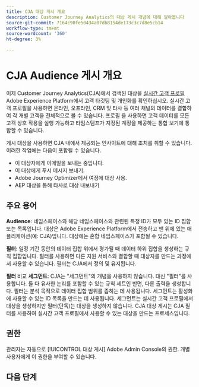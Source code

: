 ```yaml
---
title: CJA 대상 게시 개요
description: Customer Journey Analytics의 대상 게시 개념에 대해 알아봅니다
source-git-commit: 7164c90fe50434a07db8154de173c3c7d8e5cb14
workflow-type: tm+mt
source-wordcount: '360'
ht-degree: 3%

---
```



# CJA Audience 게시 개요

이제 Customer Journey Analytics(CJA)에서 검색된 대상을 [실시간 고객 프로필](https://experienceleague.adobe.com/docs/experience-platform/profile/home.html?lang=kr) Adobe Experience Platform에서 고객 타깃팅 및 개인화를 확인하십시오. 실시간 고객 프로필을 사용하면 온라인, 오프라인, CRM 및 타사 등 여러 채널의 데이터를 결합하여 각 개별 고객을 전체적으로 볼 수 있습니다. 프로필 을 사용하면 고객 데이터를 모든 고객 상호 작용을 실행 가능하고 타임스탬프가 지정된 계정을 제공하는 통합 보기에 통합할 수 있습니다.

게시 대상을 사용하면 CJA 내에서 제공되는 인사이트에 대해 조치를 취할 수 있습니다. 이러한 작업에는 다음이 포함될 수 있습니다.

* 이 대상자에게 이메일을 보내는 중입니다.
* 이 대상에게 푸시 메시지 보내기.
* Adobe Journey Optimizer에서 여정에 대상 사용.
* AEP 대상을 통해 타사로 대상 내보내기

## 주요 용어

**Audience**: 네임스페이스와 해당 네임스페이스와 관련된 특정 ID가 모두 있는 ID 집합 또는 목록입니다. 대상은 Adobe Experience Platform에서 전송하고 맨 위에 있는 애플리케이션(예: CJA)입니다. 대상에는 혼합 네임스페이스가 포함될 수 있습니다.

**필터**: 일정 기간 동안의 데이터 집합 위에서 평가될 때 데이터 하위 집합을 생성하는 규칙 집합입니다. 필터를 사용하면 다른 지원 서비스와 결합할 때 대상자를 만드는 과정에서 사용할 수 있습니다. 필터는 CJA에서 정의 및 유지됩니다.

**필터** 비교 **세그먼트**: CJA는 &quot;세그먼트&quot;의 개념을 사용하지 않습니다. 대신 &quot;필터&quot;를 사용합니다. 둘 다 유사한 논리를 포함할 수 있는 규칙 세트인 반면, 다른 출력을 생성합니다. 필터는 분석 목적으로 데이터 집합 범위를 좁히는 데 사용됩니다. 세그먼트는 활성화에 사용할 수 있는 ID 목록을 만드는 데 사용됩니다. 세그먼트는 실시간 고객 프로필에서 대상을 생성하지만 필터(단독)는 대상을 생성하지 않습니다. CJA 대상 게시는 CJA 필터를 사용하여 실시간 고객 프로필에서 사용할 수 있는 대상을 만드는 프로세스입니다.

## 권한

관리자는 자동으로 [!UICONTROL 대상 게시] Adobe Admin Console의 권한. 개별 사용자에게 이 권한을 부여할 수 있습니다.

## 다음 단계



